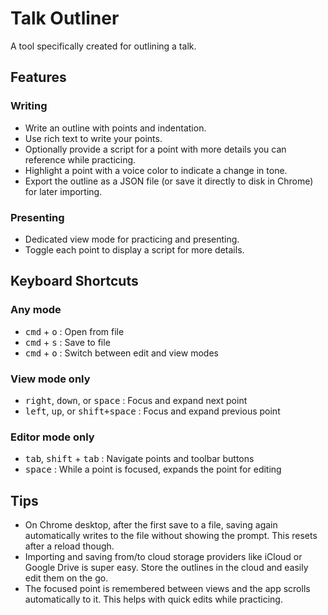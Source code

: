 # Talk Outliner

A tool specifically created for outlining a talk.

## Features

### Writing

- Write an outline with points and indentation.
- Use rich text to write your points.
- Optionally provide a script for a point with more details you can reference
  while practicing.
- Highlight a point with a voice color to indicate a change in tone.
- Export the outline as a JSON file (or save it directly to disk in Chrome) for
  later importing.

### Presenting

- Dedicated view mode for practicing and presenting.
- Toggle each point to display a script for more details.

## Keyboard Shortcuts

### Any mode

- <kbd>cmd</kbd> + <kbd>o</kbd> : Open from file
- <kbd>cmd</kbd> + <kbd>s</kbd> : Save to file
- <kbd>cmd</kbd> + <kbd>o</kbd> : Switch between edit and view modes

### View mode only

- <kbd>right</kbd>, <kbd>down</kbd>, or <kbd>space</kbd> : Focus and expand next
  point
- <kbd>left</kbd>, <kbd>up</kbd>, or <kbd>shift+space</kbd> : Focus and expand
  previous point

### Editor mode only

- <kbd>tab</kbd>, <kbd>shift</kbd> + <kbd>tab</kbd> : Navigate points and
  toolbar buttons
- <kbd>space</kbd> : While a point is focused, expands the point for editing

## Tips

- On Chrome desktop, after the first save to a file, saving again automatically
  writes to the file without showing the prompt. This resets after a reload
  though.
- Importing and saving from/to cloud storage providers like iCloud or Google
  Drive is super easy. Store the outlines in the cloud and easily edit them on
  the go.
- The focused point is remembered between views and the app scrolls
  automatically to it. This helps with quick edits while practicing.
